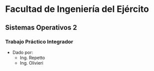 # Facultad de Ingeniería del Ejército
## Sistemas Operativos 2
### Trabajo Práctico Integrador

* Dado por:
    * Ing. Repetto
    * Ing. Olivieri
